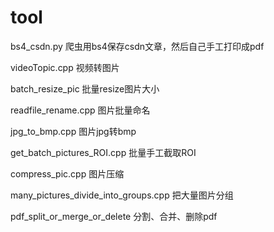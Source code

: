 # tool

bs4_csdn.py 爬虫用bs4保存csdn文章，然后自己手工打印成pdf

videoTopic.cpp 视频转图片

batch_resize_pic 批量resize图片大小

readfile_rename.cpp 图片批量命名

jpg_to_bmp.cpp 图片jpg转bmp

get_batch_pictures_ROI.cpp 批量手工截取ROI

compress_pic.cpp 图片压缩

many_pictures_divide_into_groups.cpp 把大量图片分组

pdf_split_or_merge_or_delete 分割、合并、删除pdf